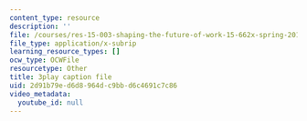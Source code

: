 ```yaml
---
content_type: resource
description: ''
file: /courses/res-15-003-shaping-the-future-of-work-15-662x-spring-2016/2d91b79ed6d8964dc9bbd6c4691c7c86_UmLCGjbeeJ8.srt
file_type: application/x-subrip
learning_resource_types: []
ocw_type: OCWFile
resourcetype: Other
title: 3play caption file
uid: 2d91b79e-d6d8-964d-c9bb-d6c4691c7c86
video_metadata:
  youtube_id: null
---
```


